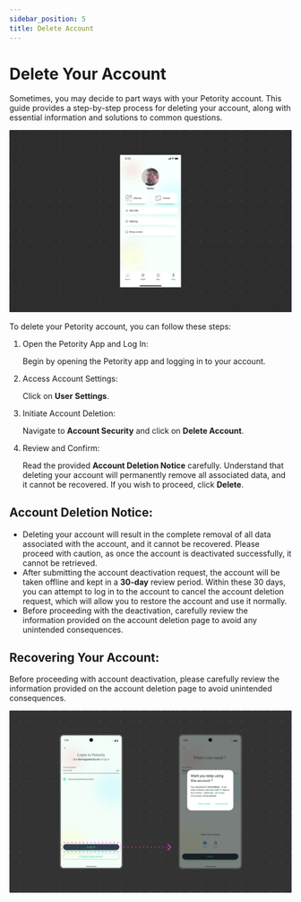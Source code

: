 ```yaml
---
sidebar_position: 5
title: Delete Account
---
```


# Delete Your Account
Sometimes, you may decide to part ways with your Petority account. This guide provides a step-by-step process for deleting your account, along with essential information and solutions to common questions.

![delete account](/img/manage-account/Delete-Account.gif)

To delete your Petority account, you can follow these steps:
1. Open the Petority App and Log In:

    Begin by opening the Petority app and logging in to your account.
2. Access Account Settings:

    Click on **User** **Settings**.
3. Initiate Account Deletion:

    Navigate to **Account Security** and click on **Delete Account**.
4. Review and Confirm:

    Read the provided **Account Deletion Notice** carefully. Understand that deleting your account will permanently remove all associated data, and it cannot be recovered. If you wish to proceed, click **Delete**.

## Account Deletion Notice:
+ Deleting your account will result in the complete removal of all data associated with the account, and it cannot be recovered. Please proceed with caution, as once the account is deactivated successfully, it cannot be retrieved.
+ After submitting the account deactivation request, the account will be taken offline and kept in a **30-day** review period. Within these 30 days, you can attempt to log in to the account to cancel the account deletion request, which will allow you to restore the account and use it normally.
+ Before proceeding with the deactivation, carefully review the information provided on the account deletion page to avoid any unintended consequences.

## Recovering Your Account:
Before proceeding with account deactivation, please carefully review the information provided on the account deletion page to avoid unintended consequences.

![recover account](/img/manage-account/Recovering.jpg)

